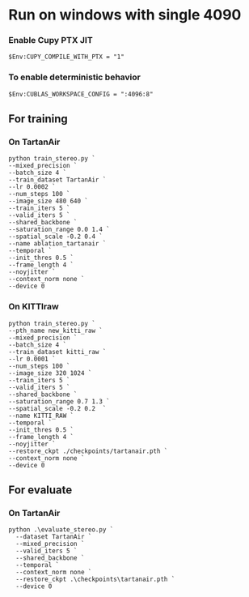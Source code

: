 # Run on windows with single 4090

### Enable Cupy PTX JIT
```
$Env:CUPY_COMPILE_WITH_PTX = "1"
```
### To enable deterministic behavior
```
$Env:CUBLAS_WORKSPACE_CONFIG = ":4096:8"
```

## For training

### On TartanAir
```
python train_stereo.py `
--mixed_precision `
--batch_size 4 `
--train_dataset TartanAir `
--lr 0.0002 `
--num_steps 100 `
--image_size 480 640 `
--train_iters 5 `
--valid_iters 5 `
--shared_backbone `
--saturation_range 0.0 1.4 `
--spatial_scale -0.2 0.4 `
--name ablation_tartanair `
--temporal `
--init_thres 0.5 `
--frame_length 4 `
--noyjitter `
--context_norm none `
--device 0
```

### On KITTIraw
```
python train_stereo.py `
--pth_name new_kitti_raw `
--mixed_precision `
--batch_size 4 `
--train_dataset kitti_raw `
--lr 0.0001 `
--num_steps 100 `
--image_size 320 1024 `
--train_iters 5 `
--valid_iters 5 `
--shared_backbone `
--saturation_range 0.7 1.3 `
--spatial_scale -0.2 0.2  `
--name KITTI_RAW `
--temporal `
--init_thres 0.5 `
--frame_length 4 `
--noyjitter `
--restore_ckpt ./checkpoints/tartanair.pth `
--context_norm none `
--device 0
```

## For evaluate

### On TartanAir
```
python .\evaluate_stereo.py `
  --dataset TartanAir `
  --mixed_precision `
  --valid_iters 5 `
  --shared_backbone `
  --temporal `
  --context_norm none `
  --restore_ckpt .\checkpoints\tartanair.pth `
  --device 0
```